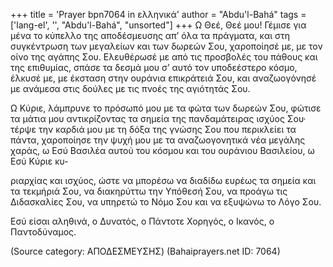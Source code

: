 +++
title = 'Prayer bpn7064 in ελληνικά'
author = "Abdu'l-Bahá"
tags = ['lang-el', '', "Abdu'l-Bahá", "unsorted"]
+++
Ω Θεέ, Θεέ µου! Γέµισε για µένα το κύπελλο της αποδέσµευσης απ’ όλα τα πράγµατα, και στη συγκέντρωση των µεγαλείων και των δωρεών Σου, χαροποίησέ µε, µε τον οίνο της αγάπης Σου. Ελευθέρωσέ µε από τις προσβολές του πάθους και της επιθυµίας, σπάσε τα δεσµά µου σ’ αυτό τον υποδεέστερο κόσµο, έλκυσέ µε, µε έκσταση στην ουράνια επικράτειά Σου, και αναζωογόνησέ µε ανάµεσα στις δούλες µε τις πνοές της αγιότητάς Σου.

Ω Κύριε, λάµπρυνε το πρόσωπό µου µε τα φώτα των δωρεών Σου, φώτισε τα µάτια µου αντικρίζοντας τα σηµεία της πανδαµάτειρας ισχύος Σου· τέρψε την καρδιά µου µε τη δόξα της γνώσης Σου που περικλείει τα πάντα, χαροποίησε την ψυχή µου µε τα αναζωογονητικά νέα µεγάλης χαράς, ω Εσύ Βασιλέα αυτού του κόσµου και του ουράνιου Βασιλείου, ω Εσύ Κύριε κυ-

ριαρχίας και ισχύος, ώστε να µπορέσω να διαδίδω ευρέως τα σηµεία και τα τεκµήριά Σου, να διακηρύττω την Υπόθεσή Σου, να προάγω τις ∆ιδασκαλίες Σου, να υπηρετώ το Νόµο Σου και να εξυψώνω το Λόγο Σου.

Εσύ είσαι αληθινά, ο ∆υνατός, ο Πάντοτε Χορηγός, ο Ικανός, ο Παντοδύναµος.

(Source category: ΑΠΟ∆ΕΣΜΕΥΣΗΣ)
(Bahaiprayers.net ID: 7064)
